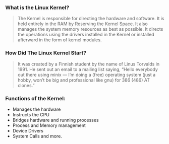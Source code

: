 ### What is the Linux Kernel?

>The Kernel is responsible for directing the hardware and software. It is held entirely in the RAM by Reserving the Kernel Space. It also manages the system memory resources as best as possible. It directs the operations using the drivers installed in the Kernel or installed afterward in the form of kernel modules.

### How Did The Linux Kernel Start?

>It was created by a Finnish student by the name of Linus Torvalds in 1991. He sent out an email to a mailing list saying, “Hello everybody out there using minix — I’m doing a (free) operating system (just a hobby, won’t be big and professional like gnu) for 386 (486) AT clones.”

### Functions of the Kernel:
- Manages the hardware
- Instructs the CPU
- Bridges hardware and running processes
- Process and Memory management
- Device Drivers
- System Calls and more.